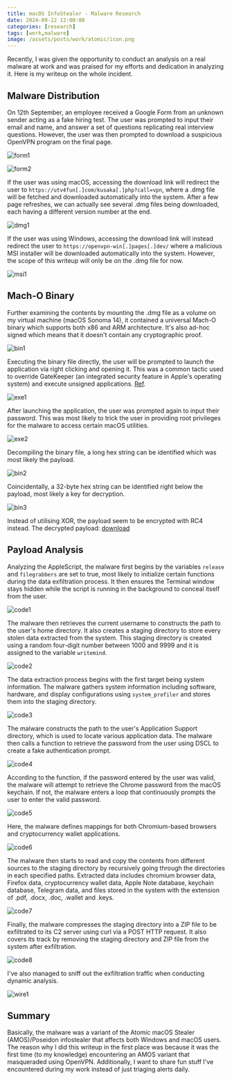 ```yaml
---
title: macOS InfoStealer - Malware Research
date: 2024-09-22 12:00:00
categories: [research]
tags: [work,malware]
image: /assets/posts/work/atomic/icon.png
---
```


Recently, I was given the opportunity to conduct an analysis on a real malware at work and was praised for my efforts and dedication in analyzing it. Here is my writeup on the whole incident.

## Malware Distribution
On 12th September, an employee received a Google Form from an unknown sender acting as a fake hiring test. The user was prompted to input their email and name, and answer a set of questions replicating real interview questions. However, the user was then prompted to download a suspicious OpenVPN program on the final page.

![form1](/assets/posts/work/atomic/form1.png)

![form2](/assets/posts/work/atomic/form2.png)

If the user was using macOS, accessing the download link will redirect the user to `https://utv4fun[.]com/kusaka[.]php?call=vpn`, where a .dmg file will be fetched and downloaded automatically into the system. After a few page refreshes, we can actually see several .dmg files being downloaded, each having a different version number at the end.

![dmg1](/assets/posts/work/atomic/dmg1.png)

If the user was using Windows, accessing the download link will instead redirect the user to `https://openvpn-win[.]pages[.]dev/` where a malicious MSI installer will be downloaded automatically into the system. However, the scope of this writeup will only be on the .dmg file for now.

![msi1](/assets/posts/work/atomic/msi1.png)

## Mach-O Binary
Further examining the contents by mounting the .dmg file as a volume on my virtual machine (macOS Sonoma 14), it contained a universal Mach-O binary which supports both x86 and ARM architecture. It's also ad-hoc signed which means that it doesn't contain any cryptographic proof.

![bin1](/assets/posts/work/atomic/bin1.png)

Executing the binary file directly, the user will be prompted to launch the application via right clicking and opening it. This was a common tactic used to override GateKeeper (an integrated security feature in Apple's operating system) and execute unsigned applications. [Ref](https://antman1p-30185.medium.com/jumping-over-the-gate-da555c075208 "https://antman1p-30185.medium.com/jumping-over-the-gate-da555c075208").

![exe1](/assets/posts/work/atomic/exe1.png)

After launching the application, the user was prompted again to input their password. This was most likely to trick the user in providing root privileges for the malware to access certain macOS utilities.

![exe2](/assets/posts/work/atomic/exe2.png)

Decompiling the binary file, a long hex string can be identified which was most likely the payload.

![bin2](/assets/posts/work/atomic/bin2.png)

Coincidentally, a 32-byte hex string can be identified right below the payload, most likely a key for decryption.

![bin3](/assets/posts/work/atomic/bin3.png)

Instead of utilising XOR, the payload seem to be encrypted with RC4 instead. The decrypted payload: [download](/assets/posts/work/atomic/download.zip)

## Payload Analysis
Analyzing the AppleScript, the malware first begins by the variables `release` and `filegrabbers` are set to true, most likely to initialize certain functions during the data exfiltration process. It then ensures the Terminal window stays hidden while the script is running in the background to conceal itself from the user.

![code1](/assets/posts/work/atomic/code1.png)

The malware then retrieves the current username to constructs the path to the user's home directory. It also creates a staging directory to store every stolen data extracted from the system. This staging directory is created using a random four-digit number between 1000 and 9999 and it is assigned to the variable `writemind`.

![code2](/assets/posts/work/atomic/code2.png)

The data extraction process begins with the first target being system information. The malware gathers system information including software, hardware, and display configurations using `system_profiler` and stores them into the staging directory.

![code3](/assets/posts/work/atomic/code3.png)

The malware constructs the path to the user's Application Support directory, which is used to locate various application data. The malware then calls a function to retrieve the password from the user using DSCL to create a fake authentication prompt.

![code4](/assets/posts/work/atomic/code4.png)

According to the function, if the password entered by the user was valid, the malware will attempt to retrieve the Chrome password from the macOS keychain. If not, the malware enters a loop that continuously prompts the user to enter the valid password.

![code5](/assets/posts/work/atomic/code5.png)

Here, the malware defines mappings for both Chromium-based browsers and cryptocurrency wallet applications. 

![code6](/assets/posts/work/atomic/code6.png)

The malware then starts to read and copy the contents from different sources to the staging directory by recursively going through the directories in each specified paths. Extracted data includes chromium browser data, Firefox data, cryptocurrency wallet data, Apple Note database, keychain database, Telegram data, and files stored in the system with the extension of .pdf, .docx, .doc, .wallet and .keys.

![code7](/assets/posts/work/atomic/code7.png)

Finally, the malware compresses the staging directory into a ZIP file to be exfiltrated to its C2 server using curl via a POST HTTP request. It also covers its track by removing the staging directory and ZIP file from the system after exfiltration.

![code8](/assets/posts/work/atomic/code8.png)

I've also managed to sniff out the exfiltration traffic when conducting dynamic analysis. 

![wire1](/assets/posts/work/atomic/wire1.png)

## Summary
Basically, the malware was a variant of the Atomic macOS Stealer (AMOS)/Poseidon infostealer that affects both Windows and macOS users. The reason why I did this writeup in the first place was because it was the first time (to my knowledge) encountering an AMOS variant that masqueraded using OpenVPN. Additionally, I want to share fun stuff I've encountered during my work instead of just triaging alerts daily.
